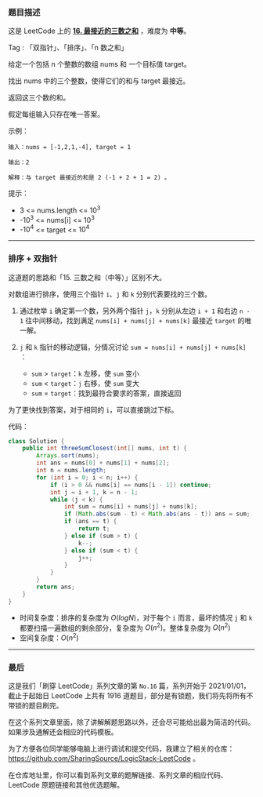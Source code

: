 ### 题目描述

这是 LeetCode 上的 **[16. 最接近的三数之和](https://leetcode-cn.com/problems/3sum-closest/solution/shua-chuan-lc-pai-xu-shuang-zhi-zhen-jie-p2ou/)** ，难度为 **中等**。

Tag : 「双指针」、「排序」、「n 数之和」



给定一个包括 n 个整数的数组 nums 和 一个目标值 target。

找出 nums 中的三个整数，使得它们的和与 target 最接近。

返回这三个数的和。

假定每组输入只存在唯一答案。



示例：
```
输入：nums = [-1,2,1,-4], target = 1

输出：2

解释：与 target 最接近的和是 2 (-1 + 2 + 1 = 2) 。
```

提示：
* 3 <= nums.length <= $10^3$
* -$10^3$ <= nums[i] <= $10^3$
* -$10^4$ <= target <= $10^4$


---

### 排序 + 双指针

这道题的思路和「15. 三数之和（中等）」区别不大。

对数组进行排序，使用三个指针 `i`、`j` 和 `k` 分别代表要找的三个数。

1. 通过枚举 `i` 确定第一个数，另外两个指针 `j`，`k` 分别从左边 `i + 1` 和右边 `n - 1` 往中间移动，找到满足 `nums[i] + nums[j] + nums[k]` 最接近 `target` 的唯一解。

2. `j` 和 `k` 指针的移动逻辑，分情况讨论 `sum = nums[i] + nums[j] + nums[k]` ：
    * `sum` > `target`：`k` 左移，使 `sum` 变小
    * `sum` < `target`：`j` 右移，使 `sum` 变大
    * `sum` = `target`：找到最符合要求的答案，直接返回

为了更快找到答案，对于相同的 `i`，可以直接跳过下标。

代码：
```Java []
class Solution {
    public int threeSumClosest(int[] nums, int t) {
        Arrays.sort(nums);
        int ans = nums[0] + nums[1] + nums[2];
        int n = nums.length;
        for (int i = 0; i < n; i++) {
            if (i > 0 && nums[i] == nums[i - 1]) continue;
            int j = i + 1, k = n - 1;
            while (j < k) {
                int sum = nums[i] + nums[j] + nums[k];
                if (Math.abs(sum - t) < Math.abs(ans - t)) ans = sum;
                if (ans == t) {
                    return t;
                } else if (sum > t) {
                    k--;
                } else if (sum < t) {
                    j++;
                }
            }
        }
        return ans;
    }
}
```
* 时间复杂度：排序的复杂度为 $O(logN)$，对于每个 `i` 而言，最坏的情况 `j` 和 `k` 都要扫描一遍数组的剩余部分，复杂度为 $O(n^2)$。整体复杂度为 $O(n^2)$
* 空间复杂度：$O(n ^ 2)$

---
### 最后

这是我们「刷穿 LeetCode」系列文章的第 `No.16` 篇，系列开始于 2021/01/01，截止于起始日 LeetCode 上共有 1916 道题目，部分是有锁题，我们将先将所有不带锁的题目刷完。

在这个系列文章里面，除了讲解解题思路以外，还会尽可能给出最为简洁的代码。如果涉及通解还会相应的代码模板。

为了方便各位同学能够电脑上进行调试和提交代码，我建立了相关的仓库：https://github.com/SharingSource/LogicStack-LeetCode 。

在仓库地址里，你可以看到系列文章的题解链接、系列文章的相应代码、LeetCode 原题链接和其他优选题解。

